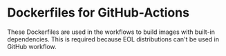 # Dockerfiles for GitHub-Actions

These Dockerfiles are used in the workflows to build images with built-in dependencies. This is required because EOL distributions can't be used in GitHub workflow.